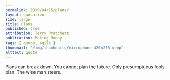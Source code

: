 ```yaml
---
permalink: 2019/04/15/plans/
layout: quotation
size: large
title: Plans
published: true
attribution: Terry Pratchett
publication: Making Money
tags: [ quote, agile ]
thumbnail: "/img/thumbnails/microphone-420x255.webp"
alttext: quote
---
```


Plans can break down. You cannot plan the future. Only 
presumptuous fools plan. The wise man steers.
